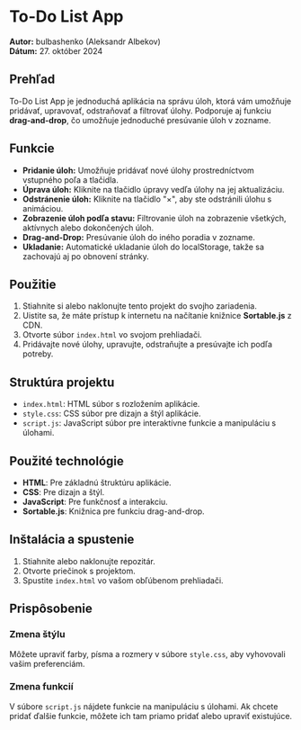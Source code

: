 # To-Do List App

**Autor:** bulbashenko (Aleksandr Albekov)  
**Dátum:** 27. október 2024

## Prehľad

To-Do List App je jednoduchá aplikácia na správu úloh, ktorá vám umožňuje pridávať, upravovať, odstraňovať a filtrovať úlohy. Podporuje aj funkciu **drag-and-drop**, čo umožňuje jednoduché presúvanie úloh v zozname.

## Funkcie

- **Pridanie úloh:** Umožňuje pridávať nové úlohy prostredníctvom vstupného poľa a tlačidla.
- **Úprava úloh:** Kliknite na tlačidlo úpravy vedľa úlohy na jej aktualizáciu.
- **Odstránenie úloh:** Kliknite na tlačidlo "×", aby ste odstránili úlohu s animáciou.
- **Zobrazenie úloh podľa stavu:** Filtrovanie úloh na zobrazenie všetkých, aktívnych alebo dokončených úloh.
- **Drag-and-Drop:** Presúvanie úloh do iného poradia v zozname.
- **Ukladanie:** Automatické ukladanie úloh do localStorage, takže sa zachovajú aj po obnovení stránky.

## Použitie

1. Stiahnite si alebo naklonujte tento projekt do svojho zariadenia.
2. Uistite sa, že máte prístup k internetu na načítanie knižnice **Sortable.js** z CDN.
3. Otvorte súbor `index.html` vo svojom prehliadači.
4. Pridávajte nové úlohy, upravujte, odstraňujte a presúvajte ich podľa potreby.

## Struktúra projektu

- `index.html`: HTML súbor s rozložením aplikácie.
- `style.css`: CSS súbor pre dizajn a štýl aplikácie.
- `script.js`: JavaScript súbor pre interaktívne funkcie a manipuláciu s úlohami.

## Použité technológie

- **HTML**: Pre základnú štruktúru aplikácie.
- **CSS**: Pre dizajn a štýl.
- **JavaScript**: Pre funkčnosť a interakciu.
- **Sortable.js**: Knižnica pre funkciu drag-and-drop.

## Inštalácia a spustenie

1. Stiahnite alebo naklonujte repozitár.
2. Otvorte priečinok s projektom.
3. Spustite `index.html` vo vašom obľúbenom prehliadači.

## Prispôsobenie

### Zmena štýlu

Môžete upraviť farby, písma a rozmery v súbore `style.css`, aby vyhovovali vašim preferenciám.

### Zmena funkcií

V súbore `script.js` nájdete funkcie na manipuláciu s úlohami. Ak chcete pridať ďalšie funkcie, môžete ich tam priamo pridať alebo upraviť existujúce.
